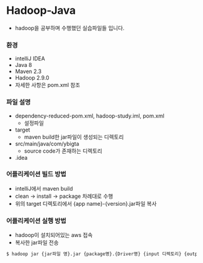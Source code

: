# Hadoop-Java
- hadoop을 공부하며 수행했던 실습파일들 입니다.

### 환경
- intelliJ IDEA
- Java 8
- Maven 2.3
- Hadoop 2.9.0
- 자세한 사항은 pom.xml 참조

### 파일 설명
- dependency-reduced-pom.xml, hadoop-study.iml, pom.xml
    - 설정파일
- target 
    - maven build한 jar파일이 생성되는 디렉토리
- src/main/java/com/ybigta
    - source code가 존재하는 디렉토리
- .idea

### 어플리케이션 빌드 방법
- intelliJ에서 maven build
- clean -> install -> package 차례대로 수행
- 위의 target 디렉토리에서 {app name}-{version}.jar파일 복사

### 어플리케이션 실행 방법
- hadoop이 설치되어있는 aws 접속
- 복사한 jar파일 전송
```bash
$ hadoop jar {jar파일 명}.jar {package명}.{Driver명} {input 디렉토리} {output }
```

